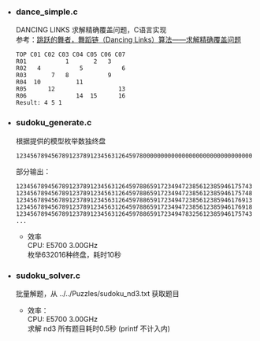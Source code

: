 * ### dance_simple.c  
  DANCING LINKS 求解精确覆盖问题，C语言实现  
  参考：[跳跃的舞者，舞蹈链（Dancing Links）算法——求解精确覆盖问题](http://www.cnblogs.com/grenet/p/3145800.html)  

  ```
  TOP C01 C02 C03 C04 C05 C06 C07
  R01           1       2   3
  R02   4           5           6
  R03       7   8           9
  R04  10          11
  R05      12                  13
  R06              14  15      16
  Result: 4 5 1
  ```


* ### sudoku_generate.c  
  根据提供的模型枚举数独终盘  

  ```
  123456789456789123789123456312645978000000000000000000000000000000000000000000000
  ```

  部分输出：  
  ```
  123456789456789123789123456312645978865917234947238561238594617574361892691872345
  123456789456789123789123456312645978865917234947238561238594617574861392691372845
  123456789456789123789123456312645978865917234947238561238594617691372845574861392
  123456789456789123789123456312645978865917234947238561238594617691872345574361892
  123456789456789123789123456312645978865917234947832561238594617574361892691278345
  ...
  ```

  * 效率  
    CPU: E5700 3.00GHz  
    枚举632016种终盘，耗时10秒  

* ### sudoku_solver.c  
  批量解题，从 ../../Puzzles/sudoku_nd3.txt 获取题目  

  * 效率：  
    CPU: E5700 3.00GHz  
    求解 nd3 所有题目耗时0.5秒 (printf 不计入内)
